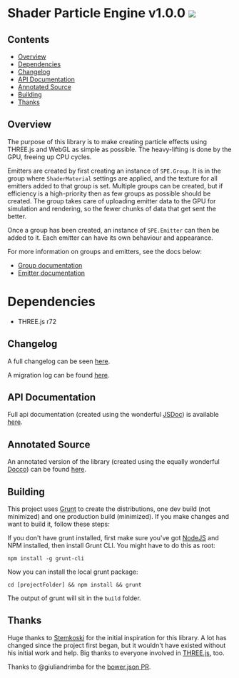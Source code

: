 Shader Particle Engine v1.0.0 ![](https://travis-ci.org/squarefeet/ShaderParticleEngine.svg?branch=dev)
=============================

Contents
--------
* [Overview](#overview)
* [Dependencies](#dependencies)
* [Changelog](#changelog)
* [API Documentation](#api-documentation)
* [Annotated Source](#annotated-source)
* [Building](#building)
* [Thanks](#thanks)


Overview
--------
The purpose of this library is to make creating particle effects using THREE.js and WebGL as simple as possible. The heavy-lifting is done by the GPU, freeing up CPU cycles.

Emitters are created by first creating an instance of `SPE.Group`. It is in the group where `ShaderMaterial` settings are applied, and the texture for all emitters added to that group is set. Multiple groups can be created, but if efficiency is a high-priority then as few groups as possible should be created. The group takes care of uploading emitter data to the GPU for simulation and rendering, so the fewer chunks of data that get sent the better.

Once a group has been created, an instance of `SPE.Emitter` can then be added to it. Each emitter can have its own behaviour and appearance.


For more information on groups and emitters, see the docs below:

* [Group documentation](./docs/SPE.Group.md)
* [Emitter documentation](./docs/SPE.Emitter.md)


Dependencies
============
* THREE.js r72



Changelog
---------
A full changelog can be seen [here](./docs/ChangeLog.md).

A migration log can be found [here](./docs/MigrationLog.md).



API Documentation
--------------------
Full api documentation (created using the wonderful [JSDoc](http://usejsdoc.org/)) is available [here](https://squarefeet.github.io/ShaderParticleEngine/docs/api/).



Annotated Source
--------------------
An annotated version of the library (created using the equally wonderful [Docco](https://jashkenas.github.io/docco/)) can be found [here](https://squarefeet.github.io/ShaderParticleEngine/docs/source/SPE.html).



Building
--------
This project uses [Grunt](http://gruntjs.com/) to create the distributions, one dev build (not minimized) and one production build (minimized). If you make changes and want to build it, follow these steps:

If you don't have grunt installed, first make sure you've got [NodeJS](http://nodejs.org/) and NPM installed, then install Grunt CLI. You might have to do this as root:

```npm install -g grunt-cli```

Now you can install the local grunt package:

```cd [projectFolder] && npm install && grunt```

The output of grunt will sit in the `build` folder.


Thanks
------
Huge thanks to [Stemkoski](http://stemkoski.github.io/Three.js/) for the initial inspiration for this library. A lot has changed since the project first began, but it wouldn't have existed without his initial work and help. Big thanks to everyone involved in [THREE.js](https://github.com/mrdoob/three.js), too.

Thanks to @giuliandrimba for the [bower.json PR](https://github.com/squarefeet/ShaderParticleEngine/pull/76).